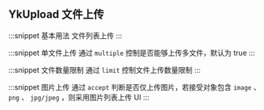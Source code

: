 ## YkUpload 文件上传

:::snippet
基本用法
文件列表上传
<UploadPrimary/>
:::

:::snippet
单文件上传
通过 `multiple` 控制是否能够上传多文件，默认为 true
<UploadSingleFile/>
:::

:::snippet
文件数量限制
通过 `limit` 控制文件上传数量限制
<UploadLimit/>
:::

:::snippet
图片上传
通过 `accept` 判断是否仅上传图片，若接受对象包含 `image` 、 `png` 、 `jpg/jpeg` ，则采用图片列表上传 UI
<UploadPicture/>
:::
